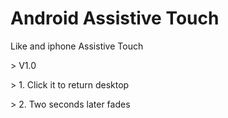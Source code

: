 # Android Assistive Touch
Like and iphone Assistive Touch

<p>
> V1.0
</P>
> 1. Click it to return desktop
</p>
> 2. Two seconds later fades
